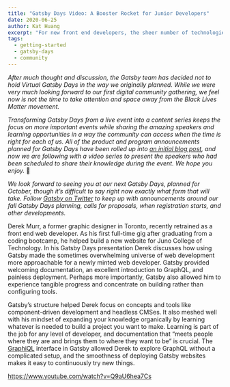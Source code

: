 ```yaml
---
title: "Gatsby Days Video: A Booster Rocket for Junior Developers"
date: 2020-06-25
author: Kat Huang
excerpt: "For new front end developers, the sheer number of technologies available can be overwhelming. After Derek Murr graduated from coding bootcamp he found that Gatsby helped him get right to work building projects to help jump start his career -- instead of configuring tools."
tags:
  - getting-started
  - gatsby-days
  - community
---
```


_After much thought and discussion, the Gatsby team has decided not to hold Virtual Gatsby Days in the way we originally planned. While we were very much looking forward to our first digital community gathering, we feel now is not the time to take attention and space away from the Black Lives Matter movement._

_Transforming Gatsby Days from a live event into a content series keeps the focus on more important events while sharing the amazing speakers and learning opportunities in a way the community can access when the time is right for each of us. All of the product and program announcements planned for Gatsby Days have been rolled up into [an initial blog post](https://www.gatsbyjs.org/blog/2020-06-23-Reconfiguring-Gatsby-Days/), and now we are following with a video series to present the speakers who had been scheduled to share their knowledge during the event. We hope you enjoy._ 💜

_We look forward to seeing you at our next Gatsby Days, planned for October, though it’s difficult to say right now exactly what form that will take. Follow [Gatsby on Twitter](https://twitter.com/gatsbyjs) to keep up with announcements around our fall Gatsby Days planning, calls for proposals, when registration starts, and other developments._

Derek Murr, a former graphic designer in Toronto, recently retrained as a front end web developer. As his first full-time gig after graduating from a coding bootcamp, he helped build a new website for Juno College of Technology. In his Gatsby Days presentation Derek discusses how using Gatsby made the sometimes overwhelming universe of web development more approachable for a newly minted web developer. Gatsby provided welcoming documentation, an excellent introduction to GraphQL, and painless deployment. Perhaps more importantly, Gatsby also allowed him to experience tangible progress and concentrate on building rather than configuring tools.

Gatsby’s structure helped Derek focus on concepts and tools like component-driven development and headless CMSes. It also meshed well with his mindset of expanding your knowledge organically by learning whatever is needed to build a project you want to make. Learning is part of the job for any level of developer, and documentation that “meets people where they are and brings them to where they want to be” is crucial. The [GraphiQL](/docs/running-queries-with-graphiql/) interface in Gatsby allowed Derek to explore GraphQL without a complicated setup, and the smoothness of deploying Gatsby websites makes it easy to continuously try new things.

https://www.youtube.com/watch?v=Q9aU6hea7Cs
